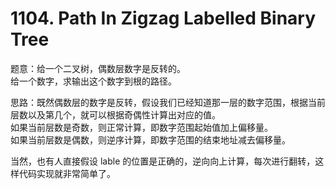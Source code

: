 # 1104. Path In Zigzag Labelled Binary Tree

题意：给一个二叉树，偶数层数字是反转的。  
给一个数字，求输出这个数字到根的路径。  


思路：既然偶数层的数字是反转，假设我们已经知道那一层的数字范围，根据当前层数以及第几个，就可以根据奇偶性计算出对应的值。  
如果当前层数是奇数，则正常计算，即数字范围起始值加上偏移量。  
如果当前层数是偶数，则逆序计算，即数字范围的结束地址减去偏移量。  


当然，也有人直接假设 lable 的位置是正确的，逆向向上计算，每次进行翻转，这样代码实现就非常简单了。    





